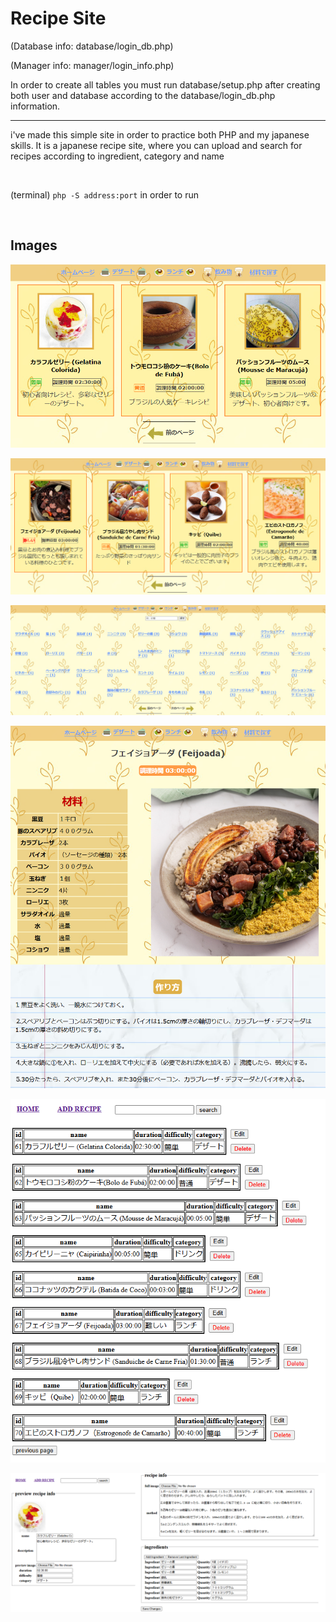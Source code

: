 <h1>Recipe Site</h1>
<p>(Database info: database/login_db.php)</p>
<p>(Manager info: manager/login_info.php)</p>
<p>In order to create all tables you must run database/setup.php after creating both user and database according to the database/login_db.php information.</p>
<hr>
<p>i've made this simple site in order to practice both PHP and my japanese skills. It is a japanese recipe site, where you can upload and search for recipes according to ingredient, category and name</p>
<br>
<p>(terminal) <code>php -S address:port</code> in order to run</p>
<br>
<h2>Images</h2>

![sweets_query](readme_images/sweets_query.png)

![lunch_querry](readme_images/lunch_querry.png)

![ing_query](readme_images/ing_query.png)

![feijoada](readme_images/feijoada.png)

![manager](readme_images/manager.png)

![edit_manager](readme_images/edit_manager.png)
